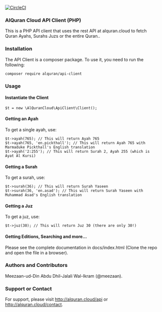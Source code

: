 [![CircleCI](https://circleci.com/gh/meezaan/alquran-api-client-php.svg?style=shield)](https://circleci.com/gh/meezaan/alquran-api-client-php)

### AlQuran Cloud API Client (PHP)
This is a PHP API client that uses the rest API at alquran.cloud to fetch Quran Ayahs, Surahs Juzs or the entire Quran..


### Installation
The API Client is a composer package. To use it, you need to run the following:
```
composer require alquran/api-client
```

### Usage

#### Instantiate the Client
```
$t = new \AlQuranCloud\ApiClient\Client();
```

#### Getting an Ayah
To get a single ayah, use:
```
$t->ayah(765); // This will return Ayah 765
$t->ayah(765, 'en.pickthall'); // This will return Ayah 765 with Marmaduke Pickthall's English translation
$t->ayah('2:255'); // This will return Surah 2, Ayah 255 (which is Ayat Al Kursi)
```

#### Getting a Surah
To get a surah, use:
```
$t->surah(36); // This will return Surah Yaseen
$t->surah(36, 'en.asad'); // This will return Surah Yaseen with Muhammad Asad's English translation
```

#### Getting a Juz
To get a juz, use:
```
$t->juz(30); // This will return Juz 30 (there are only 30!)
```

#### Getting Editions, Searching and more...
Please see the complete documentation in docs/index.html (Clone the repo and open the file in a browser).

### Authors and Contributors
Meezaan-ud-Din Abdu Dhil-Jalali Wal-Ikram (@meezaan).

### Support or Contact
For support, please visit http://alquran.cloud/api or http://alquran.cloud/contact.
